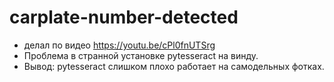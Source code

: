 # carplate-number-detected<br>
- делал по видео https://youtu.be/cPl0fnUTSrg <br>
- Проблема в странной установке pytesseract на винду.<br>
- Вывод: pytesseract слишком плохо работает на самодельных фотках.  

